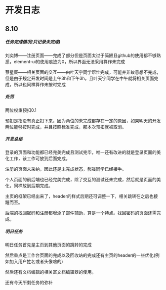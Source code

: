 # 开发日志

## 8.10

##### 任务完成情况(只记录未完成)

刘奕博——注册页面——完成了部分但是页面太过于简陋且github的使用都不够熟悉，element-ui的使用痕迹为0，所以界面无法采用算作未完成

蔡星辰——相关页面的交互——由叶天宇同学帮忙完成，可能并非故意想不完成，但是由于规定开发时间是上午3h和下午3h，且叶天宇同学在中午就将相关页面完成，所以也同样算作未按时完成

##### 处罚

两位权重预扣0.1

预扣是指没有真正扣下来，因为两位的未完成都存在一定的原因，如果明天的开发两位能够按时完成，并且按照标准完成，那本次预扣就被取消。

##### 开发总结

登录的页面和功能都已经完美完成且测试完毕，唯一还有改进的就是登录页面的美化工作，该工作可放到后面完成。

注册的页面未采纳，因此还是未完成状态，郝晟同学已经接手。

个人页面的前后端也已经完美完成，除了交互的测试还未完成，然后就是页面的美化，同样放到后期完成。

主页的框架已经出来了，header的样式后期还可调整一下，相关跳转在之后也接踵而至。

后端的找回密码和注册都增添了邮件辅助，算是一个特点。找回密码的页面还需完成。

##### 明日任务

明日任务首先是主页到其他页面的跳转的完成

然后重点是工作台页面的完成以及回收站的完成还有主页的header的一些优化(例如加入用户姓名或者头像啥的)

然后还有文档编辑的相关富文档编辑器的使用。

还有今天所剩任务的弥补

